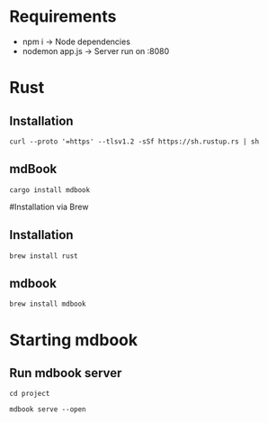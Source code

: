 # Requirements
- npm i -> Node dependencies
- nodemon app.js -> Server run on :8080

# Rust
## Installation
`curl --proto '=https' --tlsv1.2 -sSf https://sh.rustup.rs | sh`
## mdBook
`cargo install mdbook`

#Installation via Brew
## Installation
`brew install rust`
## mdbook
`brew install mdbook`

# Starting mdbook
## Run mdbook server
`cd project`

`mdbook serve --open`
